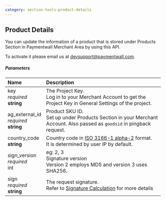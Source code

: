```yaml
---
category: section-tools-product-details
---
```


## Product Details

You can update the information of a product that is stored under Products Section in Paymentwall Merchant Area by using this API.

To activate it please email us at [devsupport@paymentwall.com](mailto:devsupport@paymentwall.com).

##### Parameters

|Name|Description|
|:---|:---|
|key<br>*required*<br>**string**| The Project Key.<br>Log in to your Merchant Account to get the Project Key in General Settings of the project.|
|ag_external_id<br>*required*<br>**string**| Product SKU ID. <br>Set up under Products Section in your Merchant Account. Also passed as ```goodsid``` in pingback request.|
|country_code<br>**string**| Country code in [ISO 3166-1 alpha-2](https://en.wikipedia.org/wiki/ISO_3166-1_alpha-2#Officially_assigned_code_elements) format.<br>It is determined by user IP by default.|
|sign_version<br>*required*<br>int|eg: 2, 3<br>Signature version<br>Version 2 employs MD5 and version 3 uses SHA256.|
|sign<br>*required*<br>**string**|The request signature.<br>Refer to [Signature Calculation](/signature-calculation) for more details|

